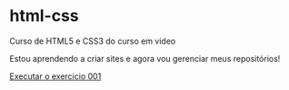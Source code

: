 # html-css
 Curso de HTML5 e CSS3 do curso em video

 Estou aprendendo a criar sites e agora vou gerenciar meus repositórios!

<a href="https://dedelopes.github.io/html-css/Exercicios/ex001/index.html"> Executar o exercicio 001 </a>
